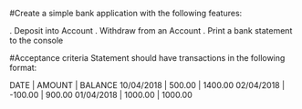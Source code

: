 #Create a simple bank application with the following features:

. Deposit into Account
. Withdraw from an Account
. Print a bank statement to the console

#Acceptance criteria
Statement should have transactions in the following format:

DATE                |  AMOUNT   | BALANCE
10/04/2018      |  500.00        | 1400.00
02/04/2018      |  -100.00       | 900.00
01/04/2018      |  1000.00      | 1000.00
